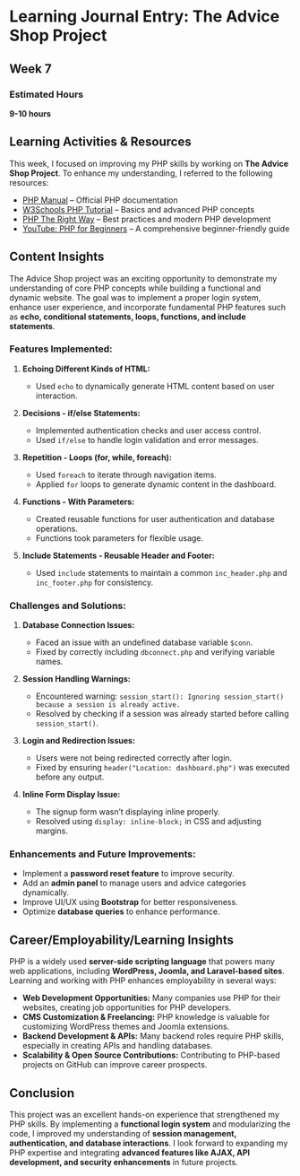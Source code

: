 # Learning Journal Entry: The Advice Shop Project

## Week 7  
### Estimated Hours  
**9-10 hours**  

## Learning Activities & Resources  
This week, I focused on improving my PHP skills by working on **The Advice Shop Project**. To enhance my understanding, I referred to the following resources:  

- [PHP Manual](https://www.php.net/manual/en/) – Official PHP documentation  
- [W3Schools PHP Tutorial](https://www.w3schools.com/php/) – Basics and advanced PHP concepts  
- [PHP The Right Way](https://phptherightway.com/) – Best practices and modern PHP development  
- [YouTube: PHP for Beginners](https://www.youtube.com/watch?v=OK_JCtrrv-c) – A comprehensive beginner-friendly guide  

## Content Insights  
The Advice Shop project was an exciting opportunity to demonstrate my understanding of core PHP concepts while building a functional and dynamic website. The goal was to implement a proper login system, enhance user experience, and incorporate fundamental PHP features such as **echo, conditional statements, loops, functions, and include statements**.

### Features Implemented:  
1. **Echoing Different Kinds of HTML:**  
   - Used `echo` to dynamically generate HTML content based on user interaction.

2. **Decisions - if/else Statements:**  
   - Implemented authentication checks and user access control.  
   - Used `if/else` to handle login validation and error messages.

3. **Repetition - Loops (for, while, foreach):**  
   - Used `foreach` to iterate through navigation items.  
   - Applied `for` loops to generate dynamic content in the dashboard.

4. **Functions - With Parameters:**  
   - Created reusable functions for user authentication and database operations.  
   - Functions took parameters for flexible usage.

5. **Include Statements - Reusable Header and Footer:**  
   - Used `include` statements to maintain a common `inc_header.php` and `inc_footer.php` for consistency.  

### Challenges and Solutions:  
1. **Database Connection Issues:**  
   - Faced an issue with an undefined database variable `$conn`.  
   - Fixed by correctly including `dbconnect.php` and verifying variable names.  

2. **Session Handling Warnings:**  
   - Encountered warning: `session_start(): Ignoring session_start() because a session is already active.`  
   - Resolved by checking if a session was already started before calling `session_start()`.  

3. **Login and Redirection Issues:**  
   - Users were not being redirected correctly after login.  
   - Fixed by ensuring `header("Location: dashboard.php")` was executed before any output.  

4. **Inline Form Display Issue:**  
   - The signup form wasn’t displaying inline properly.  
   - Resolved using `display: inline-block;` in CSS and adjusting margins.  

### Enhancements and Future Improvements:  
- Implement a **password reset feature** to improve security.  
- Add an **admin panel** to manage users and advice categories dynamically.  
- Improve UI/UX using **Bootstrap** for better responsiveness.  
- Optimize **database queries** to enhance performance.  

## Career/Employability/Learning Insights  
PHP is a widely used **server-side scripting language** that powers many web applications, including **WordPress, Joomla, and Laravel-based sites**. 
Learning and working with PHP enhances employability in several ways:  

- **Web Development Opportunities:** Many companies use PHP for their websites, creating job opportunities for PHP developers.  
- **CMS Customization & Freelancing:** PHP knowledge is valuable for customizing WordPress themes and Joomla extensions.  
- **Backend Development & APIs:** Many backend roles require PHP skills, especially in creating APIs and handling databases.  
- **Scalability & Open Source Contributions:** Contributing to PHP-based projects on GitHub can improve career prospects.  

## Conclusion  
This project was an excellent hands-on experience that strengthened my PHP skills. By implementing a **functional login system** and
modularizing the code, I improved my understanding of **session management, authentication, and database interactions**. I look forward to expanding my PHP expertise and integrating **advanced features like AJAX, API development, and security enhancements** in future projects.

